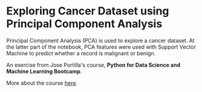 # Exploring Cancer Dataset using Principal Component Analysis

Principal Component Analysis (PCA) is used to explore a cancer dataset. At the latter part of the notebook, PCA features were used with Support Vector Machine to predict whether a record is malignant or benign.

An exercise from Jose Portilla's course, **Python for Data Science and Machine Learning Bootcamp**.

More about the course [here](https://www.udemy.com/course/python-for-data-science-and-machine-learning-bootcamp).
